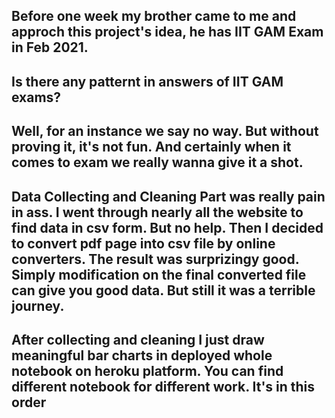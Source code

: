 ## Before one week my brother came to me and approch this project's idea, he has IIT GAM Exam in Feb 2021.

## Is there any patternt in answers of IIT GAM exams?
## Well, for an instance we say no way. But without proving it, it's not fun. And certainly when it comes to exam we really wanna give it a shot.

## Data Collecting and Cleaning Part was really pain in ass. I went through nearly all the website to find data in csv form. But no help. Then I decided to convert pdf page into csv file by online converters. The result was surprizingy good. Simply modification on the final converted file can give you good data. But still it was a terrible journey.

## After collecting and cleaning I just draw meaningful bar charts in deployed whole notebook on heroku platform. You can find different notebook for different work. It's in this order

